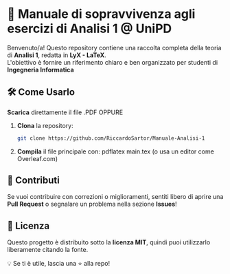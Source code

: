 # 📘 Manuale di sopravvivenza agli esercizi di Analisi 1 @ UniPD

Benvenuto/a! Questo repository contiene una raccolta completa della teoria di **Analisi 1**, redatta in **LyX - LaTeX**.  
L'obiettivo è fornire un riferimento chiaro e ben organizzato per studenti di **Ingegneria Informatica**  

## 🛠 Come Usarlo
   **Scarica** direttamente il file .PDF
   OPPURE
1. **Clona** la repository:
   ```sh
   git clone https://github.com/RiccardoSartor/Manuale-Analisi-1
2. **Compila** il file principale con:
   pdflatex main.tex
   (o usa un editor come Overleaf.com)

## 📝 Contributi

Se vuoi contribuire con correzioni o miglioramenti, sentiti libero di aprire una **Pull Request** o segnalare un problema nella sezione **Issues**!

## 📜 Licenza

Questo progetto è distribuito sotto la **licenza MIT**, quindi puoi utilizzarlo liberamente citando la fonte.

💡 Se ti è utile, lascia una ⭐ alla repo!
